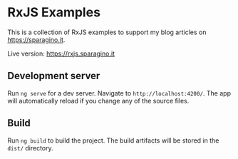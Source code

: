 # RxJS Examples

This is a collection of RxJS examples to support my blog articles on https://sparagino.it.

Live version: https://rxjs.sparagino.it

## Development server

Run `ng serve` for a dev server. Navigate to `http://localhost:4200/`. The app will automatically reload if you change any of the source files.


## Build

Run `ng build` to build the project. The build artifacts will be stored in the `dist/` directory.
